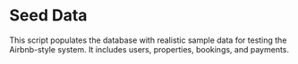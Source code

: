 # Seed Data

This script populates the database with realistic sample data for testing the Airbnb-style system. It includes users, properties, bookings, and payments.
